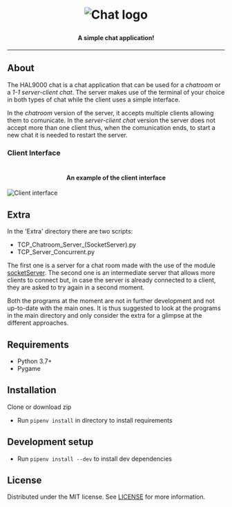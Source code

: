 <h1 align="center">

![Chat logo](Media/App_Images/Chat_Logo.png)

<h4 align="center">A simple chat application!</h4>

</h1>

---

## About

The HAL9000 chat is a chat application that can be used for a *chatroom* or a *1-1 server-client chat*. The server makes use of
the terminal of your choice in both types of chat while the client uses a simple interface.

In the *chatroom* version of the server, it accepts multiple clients allowing them to comunicate. In the *server-client chat* version
the server does not accept more than one client thus, when the comunication ends, to start a new chat it is needed to restart the server.

### Client Interface

<h1 align="center">

<h4 align="center">An example of the client interface</h4>

![Client interface](Media/App_Images/Client_interface_example.gif)

</h1>

## Extra
In the 'Extra' directory there are two scripts:

- TCP_Chatroom_Server_(SocketServer).py
- TCP_Server_Concurrent.py

The first one is a server for a chat room made with the use of the module [socketServer](https://docs.python.org/3.7/library/socketserver.html). The second one is an intermediate server that allows more clients to connect but, in case the server is
already connected to a client, they are asked to try again in a second moment.

Both the programs at the moment are not in further development and not up-to-date with the main ones. It is thus suggested to look at the programs in the main directory and only consider the extra for a glimpse at the different approaches.

## Requirements

- Python 3.7+
- Pygame

## Installation

Clone or download zip
- Run `pipenv install` in directory to install requirements

## Development setup

- Run `pipenv install --dev` to install dev dependencies

## License

Distributed under the MIT license. See [LICENSE](/LICENSE) for more information.
